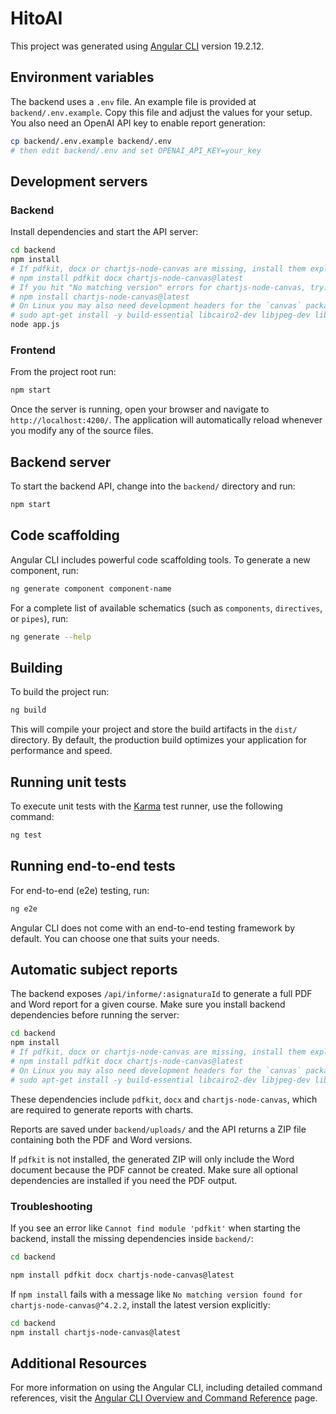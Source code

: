 # HitoAI

This project was generated using [Angular CLI](https://github.com/angular/angular-cli) version 19.2.12.

## Environment variables

The backend uses a `.env` file. An example file is provided at `backend/.env.example`. Copy this file and adjust the values for your setup. You also need an OpenAI API key to enable report generation:

```bash
cp backend/.env.example backend/.env
# then edit backend/.env and set OPENAI_API_KEY=your_key
```

## Development servers

### Backend

Install dependencies and start the API server:

```bash
cd backend
npm install
# If pdfkit, docx or chartjs-node-canvas are missing, install them explicitly
# npm install pdfkit docx chartjs-node-canvas@latest
# If you hit "No matching version" errors for chartjs-node-canvas, try:
# npm install chartjs-node-canvas@latest
# On Linux you may also need development headers for the `canvas` package:
# sudo apt-get install -y build-essential libcairo2-dev libjpeg-dev libpango1.0-dev libgif-dev librsvg2-dev
node app.js
```

### Frontend

From the project root run:

```bash
npm start
```

Once the server is running, open your browser and navigate to `http://localhost:4200/`. The application will automatically reload whenever you modify any of the source files.

## Backend server

To start the backend API, change into the `backend/` directory and run:

```bash
npm start
```

## Code scaffolding

Angular CLI includes powerful code scaffolding tools. To generate a new component, run:

```bash
ng generate component component-name
```

For a complete list of available schematics (such as `components`, `directives`, or `pipes`), run:

```bash
ng generate --help
```

## Building

To build the project run:

```bash
ng build
```

This will compile your project and store the build artifacts in the `dist/` directory. By default, the production build optimizes your application for performance and speed.

## Running unit tests

To execute unit tests with the [Karma](https://karma-runner.github.io) test runner, use the following command:

```bash
ng test
```

## Running end-to-end tests

For end-to-end (e2e) testing, run:

```bash
ng e2e
```

Angular CLI does not come with an end-to-end testing framework by default. You can choose one that suits your needs.

## Automatic subject reports

The backend exposes `/api/informe/:asignaturaId` to generate a full PDF
and Word report for a given course. Make sure you install backend
dependencies before running the server:

```bash
cd backend
npm install
# If pdfkit, docx or chartjs-node-canvas are missing, install them explicitly
# npm install pdfkit docx chartjs-node-canvas@latest
# On Linux you may also need development headers for the `canvas` package:
# sudo apt-get install -y build-essential libcairo2-dev libjpeg-dev libpango1.0-dev libgif-dev librsvg2-dev
```

These dependencies include `pdfkit`, `docx` and `chartjs-node-canvas`, which are required to generate reports with charts.

Reports are saved under `backend/uploads/` and the API returns a ZIP file
containing both the PDF and Word versions.

If `pdfkit` is not installed, the generated ZIP will only include the Word
document because the PDF cannot be created. Make sure all optional
dependencies are installed if you need the PDF output.

### Troubleshooting

If you see an error like `Cannot find module 'pdfkit'` when starting the
backend, install the missing dependencies inside `backend/`:

```bash
cd backend

npm install pdfkit docx chartjs-node-canvas@latest
```

If `npm install` fails with a message like `No matching version found for chartjs-node-canvas@^4.2.2`,
install the latest version explicitly:

```bash
cd backend
npm install chartjs-node-canvas@latest

```

## Additional Resources

For more information on using the Angular CLI, including detailed command references, visit the [Angular CLI Overview and Command Reference](https://angular.dev/tools/cli) page.
